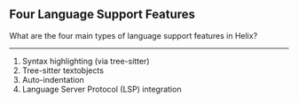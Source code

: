 ## Four Language Support Features

What are the four main types of language support features in Helix?

---

1. Syntax highlighting (via tree-sitter)
2. Tree-sitter textobjects
3. Auto-indentation
4. Language Server Protocol (LSP) integration

